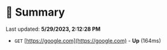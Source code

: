 # 📖 Summary
Last updated: **5/29/2023, 2:12:28 PM**

- `GET` [https://google.com](https://google.com) - **Up** (164ms)
